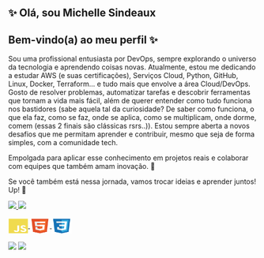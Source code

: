  

 ## ✨ Olá, sou **Michelle Sindeaux** 

 ## Bem-vindo(a) ao meu perfil ✨

Sou uma profissional entusiasta por DevOps, sempre explorando o universo da tecnologia e aprendendo coisas novas. 
Atualmente, estou me dedicando a estudar AWS (e suas certificações), Serviços Cloud, Python, GitHub, Linux, Docker, Terraform... e tudo mais que envolve a área Cloud/DevOps. 
Gosto de resolver problemas, automatizar tarefas e descobrir ferramentas que tornam a vida mais fácil, além de querer entender como tudo funciona nos bastidores (sabe aquela tal da curiosidade? De saber como funciona, o que ela faz, como se faz, onde se aplica, como se multiplicam, onde dorme, comem (essas 2 finais são clássicas rsrs..)). 
Estou sempre aberta a novos desafios que me permitam aprender e contribuir, mesmo que seja de forma simples, com a comunidade tech.

Empolgada para aplicar esse conhecimento em projetos reais e colaborar com equipes que também amam inovação. 🚀

Se você também está nessa jornada, vamos trocar ideias e aprender juntos! Up! 🚀


 <div>
   <a href="https://github.com/michelle-sstudart">
   <img height="150cm" src="https://github-readme-stats.vercel.app/api?username=michelle-sstudart&show_icons=true&theme=cobalt"/>
   <img height="150em" src="https://github-readme-stats.vercel.app/api/top-langs/?username=michelle-sstudart&layout=compact&langs_count=6&theme=cobalt"/>

</div>

<div style="display: inline_block"><br>
  <img align="center" alt="Js" height="30" width="40" src="https://raw.githubusercontent.com/devicons/devicon/master/icons/javascript/javascript-plain.svg">
  <img align="center" alt="HTML" height="30" width="40" src="https://raw.githubusercontent.com/devicons/devicon/master/icons/html5/html5-original.svg">
  <img align="center" alt="CSS" height="30" width="40" src="https://raw.githubusercontent.com/devicons/devicon/master/icons/css3/css3-original.svg">
</div>
 
 <br>
 
<div> 
   <a href="" target="_blank"><img src="https://img.shields.io/badge/Discord-7289DA?style=for-the-badge&logo=discord&logoColor=white" target="_blank"></a> 
  <a href="http://www.linkedin.com/in/michelle-sindeaux-studart" target="_blank"><img src="https://img.shields.io/badge/-LinkedIn-%230077B5?style=for-the-badge&logo=linkedin&logoColor=white" target="_blank"></a> 
 
 </div>
